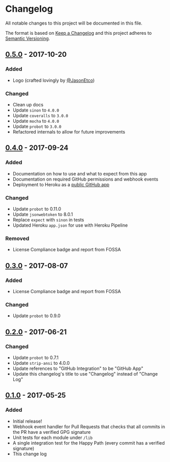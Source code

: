 # Changelog
All notable changes to this project will be documented in this file.

The format is based on [Keep a Changelog](http://keepachangelog.com/) and this project adheres to [Semantic Versioning](http://semver.org/).

## [0.5.0] - 2017-10-20
### Added
- Logo (crafted lovingly by [@JasonEtco](https://github.com/jasonetco))

### Changed
- Clean up docs
- Update `sinon` to `4.0.0`
- Update `coveralls` to `3.0.0`
- Update `mocha` to `4.0.0`
- Update `probot` to `3.0.0`
- Refactored internals to allow for future improvements

## [0.4.0] - 2017-09-24
### Added
- Documentation on how to use and what to expect from this app
- Documentation on required GitHub permissions and webhook events
- Deployment to Heroku as a [public GitHub app](https://github.com/apps/gpg)

### Changed
- Update `probot` to 0.11.0
- Update `jsonwebtoken` to 8.0.1
- Replace `expect` with `sinon` in tests
- Updated Heroku `app.json` for use with Heroku Pipeline

### Removed
- License Compliance badge and report from FOSSA

## [0.3.0] - 2017-08-07
### Added
- License Compliance badge and report from FOSSA

### Changed
- Update `probot` to 0.9.0

## [0.2.0] - 2017-06-21
### Changed
- Update `probot` to 0.7.1
- Update `strip-ansi` to 4.0.0
- Update references to "GitHub Integration" to be "GitHub App"
- Update this changelog's title to use "Changelog" instead of "Change Log"

## [0.1.0] - 2017-05-25
### Added
- Initial release!
- Webhook event handler for Pull Requests that checks that all commits in the PR have a verified GPG signature
- Unit tests for each module under `/lib`
- A single integration test for the Happy Path (every commit has a verified signature)
- This change log

[0.1.0]: https://github.com/jarrodldavis/probot-gpg/compare/v0.0.0...v0.1.0
[0.2.0]: https://github.com/jarrodldavis/probot-gpg/compare/v0.1.0...v0.2.0
[0.3.0]: https://github.com/jarrodldavis/probot-gpg/compare/v0.2.0...v0.3.0
[0.4.0]: https://github.com/jarrodldavis/probot-gpg/compare/v0.3.0...v0.4.0
[0.5.0]: https://github.com/jarrodldavis/probot-gpg/compare/v0.4.0...v0.5.0
